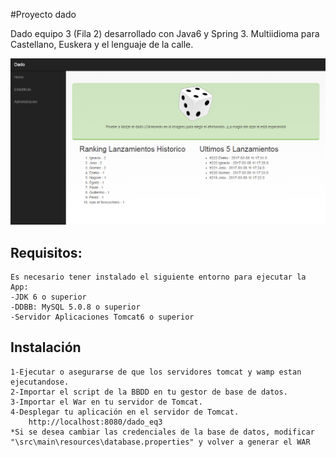 #Proyecto dado

Dado equipo 3 (Fila 2) desarrollado con Java6 y Spring 3.
Multiidioma para Castellano, Euskera y el lenguaje de la calle.

![Alt text](documentacion/screenshot.png?raw=true 'El pelanas ense�andonos a ser trileros')

## Requisitos:
	Es necesario tener instalado el siguiente entorno para ejecutar la App:
	-JDK 6 o superior
	-DDBB: MySQL 5.0.8 o superior
	-Servidor Aplicaciones Tomcat6 o superior

## Instalación

	1-Ejecutar o asegurarse de que los servidores tomcat y wamp estan ejecutandose.
	2-Importar el script de la BBDD en tu gestor de base de datos.
	3-Importar el War en tu servidor de Tomcat.
	4-Desplegar tu aplicación en el servidor de Tomcat.
		http://localhost:8080/dado_eq3	
	*Si se desea cambiar las credenciales de la base de datos, modificar "\src\main\resources\database.properties" y volver a generar el WAR